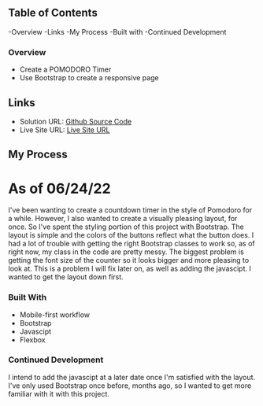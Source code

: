## Table of Contents

-Overview
-Links
-My Process
-Built with
-Continued Development

### Overview

- Create a POMODORO Timer
- Use Bootstrap to create a responsive page

## Links

- Solution URL: [Github Source Code](https://github.com/JabaDUDE/pomodoro-timer)
- Live Site URL: [Live Site URL](https://jabadude.github.io/pomodoro-timer/)

## My Process

# As of 06/24/22

I've been wanting to create a countdown timer in the style of Pomodoro for a while. However, I also wanted to create a visually pleasing layout, for once. So I've spent the
styling portion of this project with Bootstrap. The layout is simple and the colors of the buttons reflect what the button does. I had a lot of trouble with getting the right
Bootstrap classes to work so, as of right now, my class in the code are pretty messy. The biggest problem is getting the font size of the counter so it looks bigger and more pleasing
to look at. This is a problem I will fix later on, as well as adding the javascipt. I wanted to get the layout down first.

### Built With

- Mobile-first workflow
- Bootstrap
- Javascipt
- Flexbox

### Continued Development

I intend to add the javascipt at a later date once I'm satisfied with the layout. I've only used Bootstrap once before, months ago, so I wanted to get more familiar with it
with this project.

